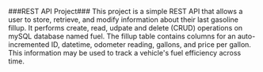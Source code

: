 ###REST API Project###
This project is a simple REST API that allows a user to store, retrieve, and modify information about their last gasoline fillup.  It performs create, read, udpate and delete (CRUD) operations on mySQL database named fuel.  The fillup table contains columns for an auto-incremented ID, datetime, odometer reading, gallons, and price per gallon.  This information may be used to track a vehicle's fuel efficiency across time. 
